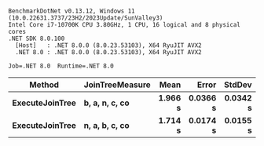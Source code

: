 ```

BenchmarkDotNet v0.13.12, Windows 11 (10.0.22631.3737/23H2/2023Update/SunValley3)
Intel Core i7-10700K CPU 3.80GHz, 1 CPU, 16 logical and 8 physical cores
.NET SDK 8.0.100
  [Host]   : .NET 8.0.0 (8.0.23.53103), X64 RyuJIT AVX2
  .NET 8.0 : .NET 8.0.0 (8.0.23.53103), X64 RyuJIT AVX2

Job=.NET 8.0  Runtime=.NET 8.0  

```
| Method          | JoinTreeMeasure | Mean    | Error    | StdDev   |
|---------------- |---------------- |--------:|---------:|---------:|
| **ExecuteJoinTree** | **b, a, n, c, co**  | **1.966 s** | **0.0366 s** | **0.0342 s** |
| **ExecuteJoinTree** | **n, a, b, c, co**  | **1.714 s** | **0.0174 s** | **0.0155 s** |
